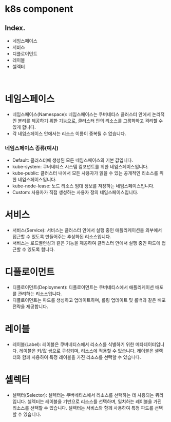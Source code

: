 # k8s component

## Index.

- 네임스페이스
- 서비스
- 디플로이먼트
- 레이블
- 셀렉터

<br>

# 네임스페이스

- 네임스페이스(Namespace): 네임스페이스는 쿠버네티스 클러스터 안에서 논리적인 분리를 제공하기 위한 기능으로, 클러스터 안의 리소스를 그룹화하고 격리할 수 있게 합니다. 
- 각 네임스페이스 안에서는 리소스 이름이 중복될 수 없습니다.

### 네임스페이스 종류(예시)

- Default: 클러스터에 생성된 모든 네임스페이스의 기본 값입니다.
- kube-system: 쿠버네티스 시스템 컴포넌트를 위한 네임스페이스입니다.
- kube-public: 클러스터 내에서 모든 사용자가 읽을 수 있는 공개적인 리소스를 위한 네임스페이스입니다.
- kube-node-lease: 노드 리소스 임대 정보를 저장하는 네임스페이스입니다.
- Custom: 사용자가 직접 생성하는 사용자 정의 네임스페이스입니다.

# 서비스

- 서비스(Service): 서비스는 클러스터 안에서 실행 중인 애플리케이션을 외부에서 접근할 수 있도록 만들어주는 추상화된 리소스입니다. 
- 서비스는 로드밸런싱과 같은 기능을 제공하여 클러스터 안에서 실행 중인 파드에 접근할 수 있도록 합니다.

# 디플로이먼트

- 디플로이먼트(Deployment): 디플로이먼트는 쿠버네티스에서 애플리케이션 배포를 관리하는 리소스입니다. 
- 디플로이먼트는 파드를 생성하고 업데이트하며, 롤링 업데이트 및 롤백과 같은 배포 전략을 제공합니다.

# 레이블

- 레이블(Label): 레이블은 쿠버네티스에서 리소스를 식별하기 위한 메타데이터입니다. 레이블은 키/값 쌍으로 구성되며, 리소스에 적용할 수 있습니다. 레이블은 셀렉터와 함께 사용하여 특정 레이블을 가진 리소스를 선택할 수 있습니다.

# 셀렉터

- 셀렉터(Selector): 셀렉터는 쿠버네티스에서 리소스를 선택하는 데 사용되는 쿼리입니다. 셀렉터는 레이블을 기반으로 리소스를 선택하며, 일치하는 레이블을 가진 리소스를 선택할 수 있습니다. 셀렉터는 서비스와 함께 사용하여 특정 파드를 선택할 수 있습니다.